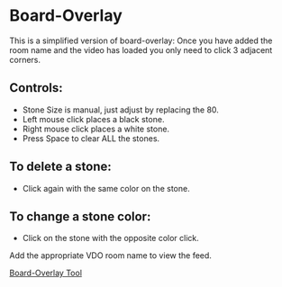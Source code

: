 # Board-Overlay

This is a simplified version of board-overlay:
Once you have added the room name and the video has loaded
 you only need to click 3 adjacent corners.

## Controls:
- Stone Size is manual, just adjust by replacing the 80.
- Left mouse click places a black stone.
- Right mouse click places a white stone.
- Press Space to clear ALL the stones.

## To delete a stone:
- Click again with the same color on the stone.

## To change a stone color:
- Click on the stone with the opposite color click.

Add the appropriate VDO room name to view the feed.

[Board-Overlay Tool](https://weiqipro.github.io/Board-Overlay/)
